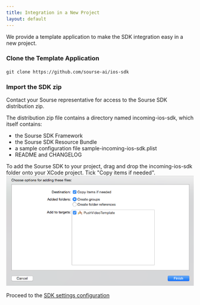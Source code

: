 ```yaml
---
title: Integration in a New Project
layout: default 
---
```


We provide a template application to make the SDK integration easy in a new project.

### Clone the Template Application ###

`git clone https://github.com/sourse-ai/ios-sdk`

### Import the SDK zip ###

Contact your Sourse representative for access to the Sourse SDK distribution zip.

The distribution zip file contains a directory named incoming-ios-sdk, which itself contains:

* the Sourse SDK Framework
* the Sourse SDK Resource Bundle
* a sample configuration file sample-incoming-ios-sdk.plist
* README and CHANGELOG


To add the Sourse SDK to your project, drag and drop the incoming-ios-sdk folder onto your XCode project. Tick "Copy items if needed".
![Add SDK to project dialog](./images/add_sdk_to_project_dialog.png)

Proceed to the [SDK settings configuration](./sdk-settings.html)


